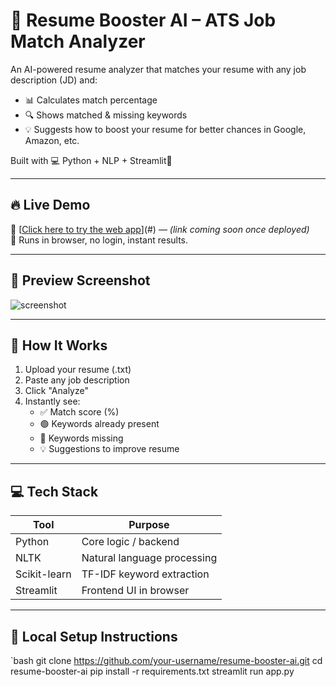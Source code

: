 # 🚀 Resume Booster AI – ATS Job Match Analyzer

An AI-powered resume analyzer that matches your resume with any job description (JD) and:

- 📊 Calculates match percentage
- 🔍 Shows matched & missing keywords
- 💡 Suggests how to boost your resume for better chances in Google, Amazon, etc.

Built with 💻 Python + NLP + Streamlit🚀

---

## 🔥 Live Demo

🧪 [[Click here to try the web app](https://resume-booster-ai.streamlit.app/)](#) — *(link coming soon once deployed)*  
📌 Runs in browser, no login, instant results.

---

## 📸 Preview Screenshot

![screenshot](screenshot.png)  <!-- (Optional: add a screenshot if you like) -->

---

## 🧠 How It Works

1. Upload your resume (.txt)
2. Paste any job description
3. Click "Analyze"
4. Instantly see:
   - ✅ Match score (%)
   - 🟢 Keywords already present
   - 🔴 Keywords missing
   - 💡 Suggestions to improve resume

---

## 💻 Tech Stack

| Tool            | Purpose                          |
|----------------|----------------------------------|
| Python          | Core logic / backend             |
| NLTK            | Natural language processing      |
| Scikit-learn    | TF-IDF keyword extraction        |
| Streamlit       | Frontend UI in browser           |

---

## 🧪 Local Setup Instructions

`bash
git clone https://github.com/your-username/resume-booster-ai.git
cd resume-booster-ai
pip install -r requirements.txt
streamlit run app.py
